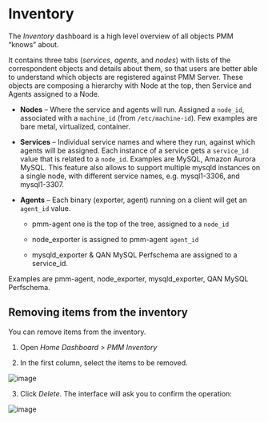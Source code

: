 # Inventory

The *Inventory* dashboard is a high level overview of all objects PMM “knows”
about.

It contains three tabs (*services*, *agents*, and *nodes*) with lists of the
correspondent objects and details about them, so that users are better able to
understand which objects are registered against PMM Server. These objects are
composing a hierarchy with Node at the top, then Service and Agents assigned to
a Node.

* **Nodes** – Where the service and agents will run. Assigned a `node_id`,
associated with a `machine_id` (from `/etc/machine-id`). Few examples are
bare metal, virtualized, container.

* **Services** – Individual service names and where they run, against which
agents will be assigned. Each instance of a service gets a `service_id`
value that is related to a `node_id`. Examples are MySQL, Amazon Aurora
MySQL. This feature also allows to support multiple mysqld instances on
a single node, with different service names, e.g. mysql1-3306, and mysql1-3307.

* **Agents** – Each binary (exporter, agent) running on a client will get an
`agent_id` value.

    * pmm-agent one is the top of the tree, assigned to a `node_id`

    * node_exporter is assigned to pmm-agent `agent_id`

    * mysqld_exporter & QAN MySQL Perfschema are assigned to a service_id.

Examples are pmm-agent, node_exporter, mysqld_exporter, QAN MySQL Perfschema.

## Removing items from the inventory

You can remove items from the inventory.

1. Open *Home Dashboard > PMM Inventory*

2. In the first column, select the items to be removed.

![image](/_images/inventory-delete-object.png)

3. Click *Delete*. The interface will ask you to confirm the operation:

![image](/_images/inventory-confirm-delete.png)
